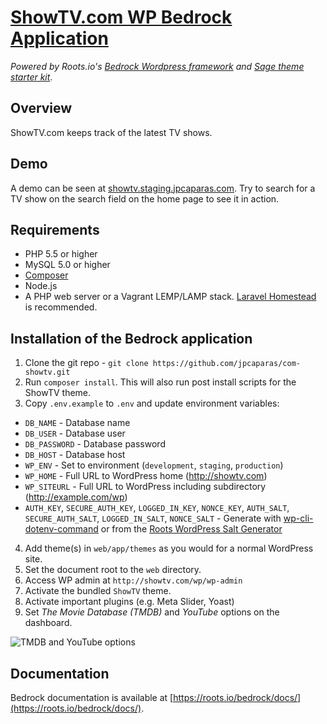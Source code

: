 [ShowTV.com WP Bedrock Application](https://showtv.com/)
==================================

*Powered by Roots.io's [Bedrock Wordpress framework](web/app/themes/showtv) and [Sage theme starter kit](https://github.com/roots/sage)*.

Overview
--------

ShowTV.com keeps track of the latest TV shows.

Demo
----

A demo can be seen at [showtv.staging.jpcaparas.com](http://showtv.staging.jpcaparas.com). Try to search for a TV show on the search field on the home page to see it in action.

Requirements
------------

* PHP 5.5 or higher
* MySQL 5.0 or higher
* [Composer](https://getcomposer.org/doc/00-intro.md#installation-linux-unix-osx)
* Node.js
* A PHP web server or a Vagrant LEMP/LAMP stack. [Laravel Homestead](https://laravel.com/docs/4.2/homestead) is recommended.

## Installation of the Bedrock application

1. Clone the git repo - `git clone https://github.com/jpcaparas/com-showtv.git`
2. Run `composer install`. This will also run post install scripts for the ShowTV theme.
3. Copy `.env.example` to `.env` and update environment variables:
  * `DB_NAME` - Database name
  * `DB_USER` - Database user
  * `DB_PASSWORD` - Database password
  * `DB_HOST` - Database host
  * `WP_ENV` - Set to environment (`development`, `staging`, `production`)
  * `WP_HOME` - Full URL to WordPress home (http://showtv.com)
  * `WP_SITEURL` - Full URL to WordPress including subdirectory (http://example.com/wp)
  * `AUTH_KEY`, `SECURE_AUTH_KEY`, `LOGGED_IN_KEY`, `NONCE_KEY`, `AUTH_SALT`, `SECURE_AUTH_SALT`, `LOGGED_IN_SALT`, `NONCE_SALT` - Generate with [wp-cli-dotenv-command](https://github.com/aaemnnosttv/wp-cli-dotenv-command) or from the [Roots WordPress Salt Generator](https://roots.io/salts.html)
4. Add theme(s) in `web/app/themes` as you would for a normal WordPress site.
5. Set the document root to the `web` directory.
6. Access WP admin at `http://showtv.com/wp/wp-admin`
7. Activate the bundled `ShowTV` theme.
8. Activate important plugins (e.g. Meta Slider, Yoast)
9. Set *The Movie Database (TMDB)* and *YouTube* options on the dashboard.

![TMDB and YouTube options](http://i.imgur.com/QTKrYas.png)

## Documentation

Bedrock documentation is available at [https://roots.io/bedrock/docs/](https://roots.io/bedrock/docs/).
